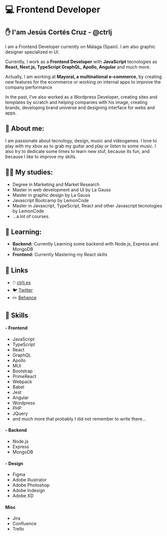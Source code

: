 # 💻  Frontend Developer

## ✋ I'am Jesús Cortés Cruz - @ctrlj

I am a Frontend Developer currently on Málaga (Spain). I am also graphic designer specialized in UI.

Currently, I work as a **Frontend Developer** with **JavaScript** tecnologies as **React, Next.js, TypeScript GraphQL, Apollo, Angular** and much more.

Actually, I am working at **Mayoral, a multinational e-commerce**, by creating new features for the ecommerce or working on internal apps to improve the company performance

In the past, I've also worked as a Wordpress Developer, creating sites and templates by scratch and helping companies with his image, creating brands, developing brand universe and designing interface for webs and apps.

## :guitar: About me:

I am passionate about tecnology, design, music and videogames. I love to play with my xbox as to grab my guitar and play or listen to some music. I also try to dedicate some times to learn new stuf, because its fun, and because I like to improve my skills.

## 🧑‍🎓 My studies: 

- Degree in Marketing and Market Research
- Master in web development and UI by La Gauss
- Master in graphic design by La Gauss
- Javascript Bootcamp by LemonCode
- Master in Javascript, TypeScript, React and other Javascript tecnologies by LemonCode
- ...a lot of courses.

## 📓 Learning:

- **Backend:** Currently Learning some backend with Node.js, Express and MongoDB
- **Frontend:** Currently Mastering my React skills

## 🔗 Links
- 🖱️ [ctrlj.es](https://www.ctrlj.es/)
- 🐦 [Twitter](https://twitter.com/_ctrlj)
- ✏️ [Behance](https://www.behance.net/_ctrlJ)

## 💎 Skills

#### - **Frontend**
- JavaScript
- TypeScript
- React
- GraphQL
- Apollo
- MUI
- Bootstrap
- PrimeReact
- Webpack
- Babel
- Jest
- Angular
- Wordpress
- PHP
- JQuery
- and much more that probably I did not remember to write there...

#### - **Backend**
- Node.js
- Express
- MongoDB

#### - **Design**
- Figma
- Adobe Illustrator
- Adobe Photoshop
- Adobe Indesign
- Adobe XD

#### **Misc**
- Jira
- Confluence
- Trello




<!---
ctrlj-dev/ctrlj-dev is a ✨ special ✨ repository because its `README.md` (this file) appears on your GitHub profile.
You can click the Preview link to take a look at your changes.
--->

